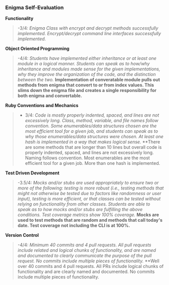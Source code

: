 ### Enigma Self-Evaluation
**Functionality**
>-3/4: *Enigma Class with encrypt and decrypt methods successfully implemented. Encrypt/decrypt command line interfaces successfully implemented.*

**Object Oriented Programming**
>-4/4: *Students have implemented either inheritance or at least one module in a logical manner. Students can speak as to how/why inheritance and modules made sense for the given implementations, why they improve the organization of the code, and the distinction between the two.*
**Implementation of converatable module pulls out methods from enigma that convert to or from index values. This slims down the enigma file and creates a single responsibility for both enigma and convertable.**

**Ruby Conventions and Mechanics**
>- 3/4: *Code is mostly properly indented, spaced, and lines are not excessively long. Class, method, variable, and file names follow convention. Some enumerables/data structures chosen are the most efficient tool for a given job, and students can speak as to why those enumerables/data structures were chosen. At least one hash is implemented in a way that makes logical sense.*
**There are some methods that are longer than 10 lines but overall code is properly indented, spaced, and lines are not excessively long. Naming follows convention. Most enumerables are the most efficient tool for a given job. More than one hash is implemented.

**Test Driven Development**
>-3.5/4: *Mocks and/or stubs are used appropriately to ensure two or more of the following: testing is more robust (i.e., testing methods that might not otherwise be tested due to factors like randomness or user input), testing is more efficient, or that classes can be tested without relying on functionality from other classes. Students are able to speak as to how mocks and/or stubs are fulfilling the above conditions. Test coverage metrics show 100% coverage.*
**Mocks are used to test methods that are random and methods that call today's date. Test coverage not including the CLI is at 100%.**

**Version Control**
>-4/4: *Minimum 40 commits and 4 pull requests. All pull requests include related and logical chunks of functionality, and are named and documented to clearly communicate the purpose of the pull request. No commits include multiple pieces of functionality.*
**Well over 40 commits and 4 pull requests. All PRs include logical chunks of functionality and are clearly named and documented. No commits include multiple pieces of functionality.

